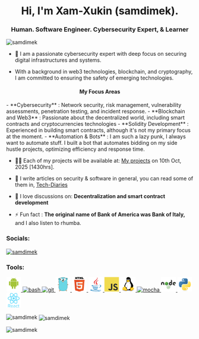 <h1 align="center">Hi, I'm Xam-Xukin (samdimek).</h1>
<h3 align="center"> Human. Software Engineer. Cybersecurity Expert, & Learner </h3>

<p align="left"> <img src="https://komarev.com/ghpvc/?username=samdimek&label=Profile%20views&color=0e75b6&style=flat" alt="samdimek" /> </p>

- 🔭 I am a passionate cybersecurity expert with deep focus on securing digital infrastructures and systems.

- With a background in web3 technologies, blockchain, and cryptography, I am committed to ensuring the safety of emerging technologies.

<h4 align="center"> My Focus Areas </h4>
- **Cybersecurity** : Network security, risk management, vulnerability assessments, penetration testing, and incident response.
- **Blockchain and Web3** : Passionate about the decentralized world, including smart contracts and cryptocurrencies technologies
- **Solidity Development** : Experienced in building smart contracts, although it's not my primary focus at the moment.
- **Automation & Bots** : I am such a lazy punk, I always want to automate stuff. I built a bot that automates bidding on my side hustle projects, optimizing efficiency and response time.




- 👨‍💻 Each of my projects will be available at: [My projects](https://samdimek.com/projects) on 10th Oct, 2025 [1430hrs].

- 📝 I write articles on security & software in general, you can read some of them in, [Tech-Diaries](https://samdimek.hashnode.dev/)

- 💬 I love discussions on: **Decentralization and smart contract development**



- ⚡ Fun fact : **The original name of Bank of America was Bank of Italy,** and I also listen to rhumba.

<h3 align="left">Socials:</h3>
<p align="left">
<a href="https://twitter.com/samdimek" target="blank"><img align="center" src="https://raw.githubusercontent.com/rahuldkjain/github-profile-readme-generator/master/src/images/icons/Social/twitter.svg" alt="samdimek" height="30" width="40" /></a>
</p>

<h3 align="left">Tools:</h3>
<p align="left"> <a href="https://developer.android.com" target="_blank" rel="noreferrer"> <img src="https://raw.githubusercontent.com/devicons/devicon/master/icons/android/android-original-wordmark.svg" alt="android" width="40" height="40"/> </a> <a href="https://www.gnu.org/software/bash/" target="_blank" rel="noreferrer"> <img src="https://www.vectorlogo.zone/logos/gnu_bash/gnu_bash-icon.svg" alt="bash" width="40" height="40"/> </a> <a href="https://git-scm.com/" target="_blank" rel="noreferrer"> <img src="https://www.vectorlogo.zone/logos/git-scm/git-scm-icon.svg" alt="git" width="40" height="40"/> </a> <a href="https://golang.org" target="_blank" rel="noreferrer"> <img src="https://raw.githubusercontent.com/devicons/devicon/master/icons/go/go-original.svg" alt="go" width="40" height="40"/> </a> <a href="https://www.w3.org/html/" target="_blank" rel="noreferrer"> <img src="https://raw.githubusercontent.com/devicons/devicon/master/icons/html5/html5-original-wordmark.svg" alt="html5" width="40" height="40"/> </a> <a href="https://www.java.com" target="_blank" rel="noreferrer"> <img src="https://raw.githubusercontent.com/devicons/devicon/master/icons/java/java-original.svg" alt="java" width="40" height="40"/> </a> <a href="https://developer.mozilla.org/en-US/docs/Web/JavaScript" target="_blank" rel="noreferrer"> <img src="https://raw.githubusercontent.com/devicons/devicon/master/icons/javascript/javascript-original.svg" alt="javascript" width="40" height="40"/> </a> <a href="https://www.linux.org/" target="_blank" rel="noreferrer"> <img src="https://raw.githubusercontent.com/devicons/devicon/master/icons/linux/linux-original.svg" alt="linux" width="40" height="40"/> </a> <a href="https://mochajs.org" target="_blank" rel="noreferrer"> <img src="https://www.vectorlogo.zone/logos/mochajs/mochajs-icon.svg" alt="mocha" width="40" height="40"/> </a> <a href="https://nodejs.org" target="_blank" rel="noreferrer"> <img src="https://raw.githubusercontent.com/devicons/devicon/master/icons/nodejs/nodejs-original-wordmark.svg" alt="nodejs" width="40" height="40"/> </a> <a href="https://www.python.org" target="_blank" rel="noreferrer"> <img src="https://raw.githubusercontent.com/devicons/devicon/master/icons/python/python-original.svg" alt="python" width="40" height="40"/> </a> <a href="https://reactjs.org/" target="_blank" rel="noreferrer"> <img src="https://raw.githubusercontent.com/devicons/devicon/master/icons/react/react-original-wordmark.svg" alt="react" width="40" height="40"/> </a> </p>

<p><img align="left" src="https://github-readme-stats.vercel.app/api/top-langs?username=samdimek&show_icons=true&locale=en&layout=compact" alt="samdimek" /></p>

<p>&nbsp;<img align="center" src="https://github-readme-stats.vercel.app/api?username=samdimek&show_icons=true&locale=en" alt="samdimek" /></p>

<p><img align="center" src="https://github-readme-streak-stats.herokuapp.com/?user=samdimek&" alt="samdimek" /></p>
